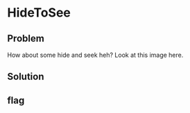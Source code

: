 # HideToSee
## Problem
How about some hide and seek heh? Look at this image here.
## Solution

## flag